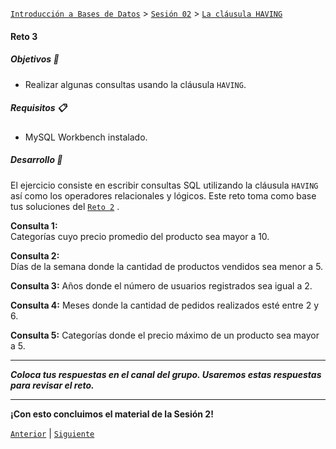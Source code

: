[`Introducción a Bases de Datos`](../../../README.md) > [`Sesión 02`](../../README.md) > [`La cláusula HAVING`](../README.md)

#### Reto 3

##### Objetivos 🎯

- Realizar algunas consultas usando la cláusula `HAVING`.

##### Requisitos 📋

- MySQL Workbench instalado.

##### Desarrollo 🚀

El ejercicio consiste en escribir consultas SQL utilizando la cláusula `HAVING` así como los operadores relacionales y lógicos. Este reto toma como base tus soluciones del [`Reto 2`](../../tema02/reto02/README.md) .

**Consulta 1:**   
Categorías cuyo precio promedio del producto sea mayor a 10.

**Consulta 2:**   
Días de la semana donde la cantidad de productos vendidos sea menor a 5.

**Consulta 3:**
Años donde el número de usuarios registrados sea igual a 2.

**Consulta 4:**
Meses donde la cantidad de pedidos realizados esté entre 2 y 6.

**Consulta 5:**
Categorías donde el precio máximo de un producto sea mayor a 5.


---
*__Coloca tus respuestas en el canal del grupo. Usaremos estas respuestas para revisar el reto.__*

---

**¡Con esto concluimos el material de la Sesión 2!**


[`Anterior`](../ejemplo03/README.md) | [`Siguiente`](../../../sesion03/README.md)
